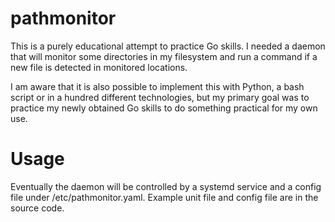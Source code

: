 # pathmonitor

This is a purely educational attempt to practice Go skills. I needed a daemon
that will monitor some directories in my filesystem and run a command if a new
file is detected in monitored locations.

I am aware that it is also possible to implement this with Python, a bash
script or in a hundred different technologies, but my primary goal was to
practice my newly obtained Go skills to do something practical for my own use.

# Usage

Eventually the daemon will be controlled by a systemd service and a config
file under /etc/pathmonitor.yaml. Example unit file and config file are in
the source code.
